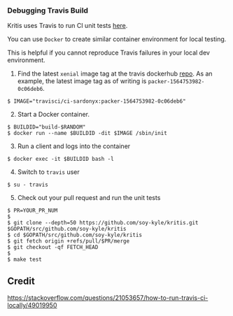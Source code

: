 ### Debugging Travis Build

Kritis uses Travis to run CI unit tests [here](https://app.travis-ci.com/github/grafeas/kritis).

You can use `Docker` to create similar container environment for local testing.

This is helpful if you cannot reproduce Travis failures in your local dev environment.


1. Find the latest `xenial` image tag at the travis dockerhub [repo](https://hub.docker.com/r/travisci/ci-sardonyx/tags). 
As an example, the latest image tag as of writing is `packer-1564753982-0c06deb6`.

```shell
$ IMAGE="travisci/ci-sardonyx:packer-1564753982-0c06deb6"
```
2. Start a Docker container.

```shell
$ BUILDID="build-$RANDOM"
$ docker run --name $BUILDID -dit $IMAGE /sbin/init
```

3. Run a client and logs into the container
```shell
$ docker exec -it $BUILDID bash -l
```

4. Switch to `travis` user
```shell
$ su - travis
```

5. Check out your pull request and run the unit tests

```shell
$ PR=YOUR_PR_NUM
$
$ git clone --depth=50 https://github.com/soy-kyle/kritis.git $GOPATH/src/github.com/soy-kyle/kritis
$ cd $GOPATH/src/github.com/soy-kyle/kritis
$ git fetch origin +refs/pull/$PR/merge
$ git checkout -qf FETCH_HEAD
$ 
$ make test
```

## Credit
https://stackoverflow.com/questions/21053657/how-to-run-travis-ci-locally/49019950
